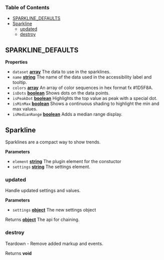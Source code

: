 <!-- Generated by documentation.js. Update this documentation by updating the source code. -->

### Table of Contents

-   [SPARKLINE_DEFAULTS](#sparkline_defaults)
-   [Sparkline](#sparkline)
    -   [updated](#updated)
    -   [destroy](#destroy)

## SPARKLINE_DEFAULTS

**Properties**

-   `dataset` **[array](https://developer.mozilla.org/docs/Web/JavaScript/Reference/Global_Objects/Array)** The data to use in the sparklines.
-   `name` **[string](https://developer.mozilla.org/docs/Web/JavaScript/Reference/Global_Objects/String)** The name of the data used in the accessibility label and tooltip.
-   `colors` **[array](https://developer.mozilla.org/docs/Web/JavaScript/Reference/Global_Objects/Array)** An array of color sequences in hex format fx #1D5F8A.
-   `isDots` **[boolean](https://developer.mozilla.org/docs/Web/JavaScript/Reference/Global_Objects/Boolean)** Shows dots on the data points.
-   `isPeakDot` **[boolean](https://developer.mozilla.org/docs/Web/JavaScript/Reference/Global_Objects/Boolean)** Highlights the top value as peak with a special dot.
-   `isMinMax` **[boolean](https://developer.mozilla.org/docs/Web/JavaScript/Reference/Global_Objects/Boolean)** Shows a continuous shading to highlight the min and max values.
-   `isMedianRange` **[boolean](https://developer.mozilla.org/docs/Web/JavaScript/Reference/Global_Objects/Boolean)** Adds a median range display.

## Sparkline

Sparklines are a compact way to show trends.

**Parameters**

-   `element` **[string](https://developer.mozilla.org/docs/Web/JavaScript/Reference/Global_Objects/String)** The plugin element for the constuctor
-   `settings` **[string](https://developer.mozilla.org/docs/Web/JavaScript/Reference/Global_Objects/String)** The settings element.

### updated

Handle updated settings and values.

**Parameters**

-   `settings` **[object](https://developer.mozilla.org/docs/Web/JavaScript/Reference/Global_Objects/Object)** The new settings object

Returns **[object](https://developer.mozilla.org/docs/Web/JavaScript/Reference/Global_Objects/Object)** The api for chaining.

### destroy

Teardown - Remove added markup and events.

Returns **void** 
